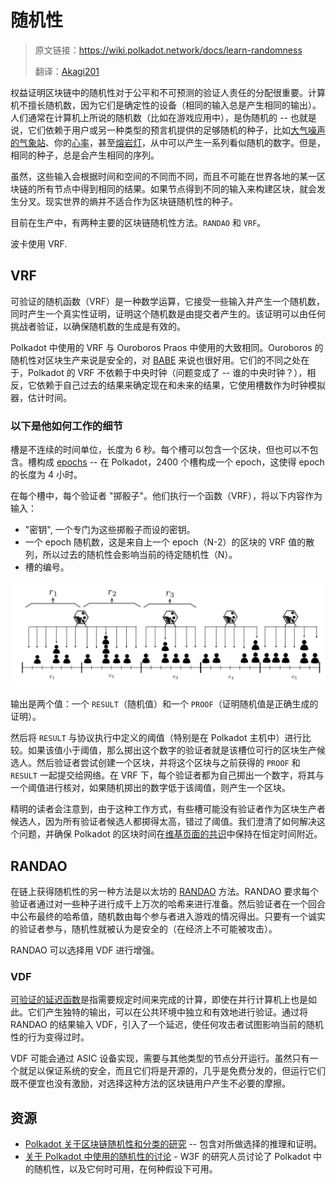 # 随机性

> 原文链接：<https://wiki.polkadot.network/docs/learn-randomness>
>
> 翻译：[Akagi201](https://github.com/Akagi201)

权益证明区块链中的随机性对于公平和不可预测的验证人责任的分配很重要。计算机不擅长随机数，因为它们是确定性的设备（相同的输入总是产生相同的输出）。人们通常在计算机上所说的随机数（比如在游戏应用中），是伪随机的 -- 也就是说，它们依赖于用户或另一种类型的预言机提供的足够随机的种子，比如[大气噪声的气象站](https://www.random.org/randomness/)、你的[心率](https://mdpi.altmetric.com/details/47574324)，甚至[熔岩灯](https://en.wikipedia.org/wiki/Lavarand)，从中可以产生一系列看似随机的数字。但是，相同的种子，总是会产生相同的序列。

虽然，这些输入会根据时间和空间的不同而不同，而且不可能在世界各地的某一区块链的所有节点中得到相同的结果。如果节点得到不同的输入来构建区块，就会发生分叉。现实世界的熵并不适合作为区块链随机性的种子。

目前在生产中，有两种主要的区块链随机性方法。`RANDAO` 和 `VRF`。

波卡使用 VRF.

## VRF

可验证的随机函数（VRF）是一种数学运算，它接受一些输入并产生一个随机数，同时产生一个真实性证明，证明这个随机数是由提交者产生的。该证明可以由任何挑战者验证，以确保随机数的生成是有效的。

Polkadot 中使用的 VRF 与 Ouroboros Praos 中使用的大致相同。Ouroboros 的随机性对区块生产来说是安全的，对 [BABE](https://wiki.polkadot.network/docs/learn-consensus#BABE) 来说也很好用。它们的不同之处在于，Polkadot 的 VRF 不依赖于中央时钟（问题变成了 -- 谁的中央时钟？），相反，它依赖于自己过去的结果来确定现在和未来的结果，它使用槽数作为时钟模拟器，估计时间。

### 以下是他如何工作的细节

槽是不连续的时间单位，长度为 6 秒。每个槽可以包含一个区块，但也可以不包含。槽构成 [epochs](https://wiki.polkadot.network/docs/glossary##epoch) -- 在 Polkadot，2400 个槽构成一个 epoch，这使得 epoch 的长度为 4 小时。

在每个槽中，每个验证者 "掷骰子"。他们执行一个函数（VRF），将以下内容作为输入：

* "密钥", 一个专门为这些掷骰子而设的密钥。
* 一个 epoch 随机数，这是来自上一个 epoch（N-2）的区块的 VRF 值的散列，所以过去的随机性会影响当前的待定随机性（N）。
* 槽的编号。

![vrf_babe_randomness](assets/vrf_babe_randomness.png)

输出是两个值：一个 `RESULT`（随机值）和一个 `PROOF`（证明随机值是正确生成的证明）。

然后将 `RESULT` 与协议执行中定义的阈值（特别是在 Polkadot 主机中）进行比较。如果该值小于阈值，那么掷出这个数字的验证者就是该槽位可行的区块生产候选人。然后验证者尝试创建一个区块，并将这个区块与之前获得的 `PROOF` 和 `RESULT` 一起提交给网络。在 VRF 下，每个验证者都为自己掷出一个数字，将其与一个阈值进行核对，如果随机掷出的数字低于该阈值，则产生一个区块。

精明的读者会注意到，由于这种工作方式，有些槽可能没有验证者作为区块生产者候选人，因为所有验证者候选人都掷得太高，错过了阈值。我们澄清了如何解决这个问题，并确保 Polkadot 的区块时间在[维基页面的共识](https://wiki.polkadot.network/docs/learn-consensus)中保持在恒定时间附近。

## RANDAO

在链上获得随机性的另一种方法是以太坊的 [RANDAO](https://github.com/randao/randao) 方法。RANDAO 要求每个验证者通过对一些种子进行成千上万次的哈希来进行准备。然后验证者在一个回合中公布最终的哈希值，随机数由每个参与者进入游戏的情况得出。只要有一个诚实的验证者参与，随机性就被认为是安全的（在经济上不可能被攻击）。

RANDAO 可以选择用 VDF 进行增强。

### VDF

[可验证的延迟函数](https://vdfresearch.org/)是指需要规定时间来完成的计算，即使在并行计算机上也是如此。它们产生独特的输出，可以在公共环境中独立和有效地进行验证。通过将 RANDAO 的结果输入 VDF，引入了一个延迟，使任何攻击者试图影响当前的随机性的行为变得过时。

VDF 可能会通过 ASIC 设备实现，需要与其他类型的节点分开运行。虽然只有一个就足以保证系统的安全，而且它们将是开源的，几乎是免费分发的，但运行它们既不便宜也没有激励，对选择这种方法的区块链用户产生不必要的摩擦。

## 资源

* [Polkadot 关于区块链随机性和分类的研究](https://w3f-research.readthedocs.io/en/latest/polkadot/block-production/Babe.html) -- 包含对所做选择的推理和证明。
* [关于 Polkadot 中使用的随机性的讨论](https://github.com/paritytech/ink/issues/57) - W3F 的研究人员讨论了 Polkadot 中的随机性，以及它何时可用，在何种假设下可用。
